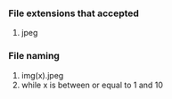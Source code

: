 ### File extensions that accepted
1. jpeg
### File naming
1. img(x).jpeg
2. while x is between or equal to 1 and 10
